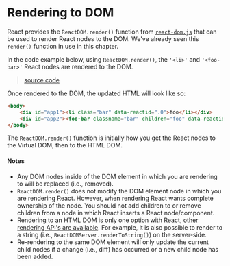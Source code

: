 # Rendering to DOM

React provides the `ReactDOM.render()` function from [`react-dom.js`](https://github.com/facebook/react/blob/master/src/renderers/dom/ReactDOM.js) that can be used to render React nodes to the DOM. We've already seen this `render()` function in use in this chapter.

In the code example below, using `ReactDOM.render()`, the `'<li>'` and `'<foo-bar>'` React nodes are rendered to the DOM.

> [source code](https://jsfiddle.net/LLz4p3ox/#tabs=js,result,html,resources)

Once rendered to the DOM, the updated HTML will look like so:

```html
<body>
    <div id="app1"><li class="bar" data-reactid=".0">foo</li></div>
    <div id="app2"><foo-bar classname="bar" children="foo" data-reactid=".1">foo</foo-bar></div>
</body>
```

The `ReactDOM.render()` function is initially how you get the React nodes to the Virtual DOM, then to the HTML DOM.

#### Notes

* Any DOM nodes inside of the DOM element in which you are rendering to will be replaced (i.e., removed).
* `ReactDOM.render()` does not modify the DOM element node in which you are rendering React. However, when rendering React wants complete ownership of the node. You should not add children to or remove children from a node in which React inserts a React node/component.
* Rendering to an HTML DOM is only one option with React, [other rendering APi's are available](https://facebook.github.io/react/docs/top-level-api.html#reactdomserver.rendertostring). For example, it is also possible to render to a string (i.e., `ReactDOMServer.renderToString()`) on the server-side.
* Re-rendering to the same DOM element will only update the current child nodes if a change (i.e., diff) has occurred or a new child node has been added.
